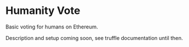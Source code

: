 # Humanity Vote

Basic voting for humans on Ethereum.

Description and setup coming soon, see truffle documentation until then.
